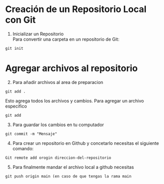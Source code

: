 # Creación de un Repositorio Local con Git  

1. Inicializar un Repositorio  
Para convertir una carpeta en un repositorio de Git:  

```
git init
```

# Agregar archivos al repositorio

2. Para añadir archivos al area de preparacion

```
git add .
```

Esto agrega todos los archivos y cambios. Para agregar un archivo especifico

```
git add
```

3. Para guardar los cambios en tu computador

```
git commit -m "Mensaje"
```

4. Para crear un repositorio en Github y concetarlo necesitas el siguiente comando:

```
Git remote add orogin direccion-del-repositorio
```

5. Para finalmente mandar el archivo local a github necesitas

```
git push origin main (en caso de que tengas la rama main
```
